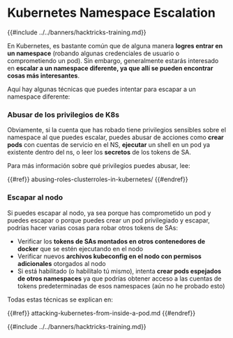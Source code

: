 # Kubernetes Namespace Escalation

{{#include ../../banners/hacktricks-training.md}}

En Kubernetes, es bastante común que de alguna manera **logres entrar en un namespace** (robando algunas credenciales de usuario o comprometiendo un pod). Sin embargo, generalmente estarás interesado en **escalar a un namespace diferente, ya que allí se pueden encontrar cosas más interesantes**.

Aquí hay algunas técnicas que puedes intentar para escapar a un namespace diferente:

### Abusar de los privilegios de K8s

Obviamente, si la cuenta que has robado tiene privilegios sensibles sobre el namespace al que puedes escalar, puedes abusar de acciones como **crear pods** con cuentas de servicio en el NS, **ejecutar** un shell en un pod ya existente dentro del ns, o leer los **secretos** de los tokens de SA.

Para más información sobre qué privilegios puedes abusar, lee:

{{#ref}}
abusing-roles-clusterroles-in-kubernetes/
{{#endref}}

### Escapar al nodo

Si puedes escapar al nodo, ya sea porque has comprometido un pod y puedes escapar o porque puedes crear un pod privilegiado y escapar, podrías hacer varias cosas para robar otros tokens de SAs:

- Verificar los **tokens de SAs montados en otros contenedores de docker** que se estén ejecutando en el nodo
- Verificar nuevos **archivos kubeconfig en el nodo con permisos adicionales** otorgados al nodo
- Si está habilitado (o habilítalo tú mismo), intenta **crear pods espejados de otros namespaces** ya que podrías obtener acceso a las cuentas de tokens predeterminadas de esos namespaces (aún no he probado esto)

Todas estas técnicas se explican en:

{{#ref}}
attacking-kubernetes-from-inside-a-pod.md
{{#endref}}

{{#include ../../banners/hacktricks-training.md}}
